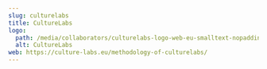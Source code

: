 ```yaml
---
slug: culturelabs
title: CultureLabs
logo:
  path: /media/collaborators/culturelabs-logo-web-eu-smalltext-nopadding.png
  alt: CultureLabs
web: https://culture-labs.eu/methodology-of-culturelabs/
---
```

